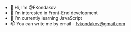 - 👋 Hi, I’m @FKondakov
- 👀 I’m interested in Front-End development
- 🌱 I’m currently learning JavaScript
- 📫 You can write me by email - fvkondakov@gmail.com

<!---
FKondakov/FKondakov is a ✨ special ✨ repository because its `README.md` (this file) appears on your GitHub profile.
You can click the Preview link to take a look at your changes.
--->
